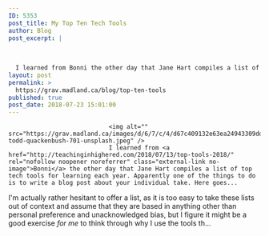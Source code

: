 ```yaml
---
ID: 5353
post_title: My Top Ten Tech Tools
author: Blog
post_excerpt: |
  
  
  
  I learned from Bonni the other day that Jane Hart compiles a list of top tech tools for learning each year. Apparently one of the things to do is to write a blog post ab...
layout: post
permalink: >
  https://grav.madland.ca/blog/top-ten-tools
published: true
post_date: 2018-07-23 15:01:00
---
```

<pre><code>                            &lt;img alt="" src="https://grav.madland.ca/images/d/6/7/c/4/d67c409132e63ea24943309dd22304b5776771d7-todd-quackenbush-701-unsplash.jpeg" /&gt;
                            I learned from &lt;a href="http://teachinginhighered.com/2018/07/13/top-tools-2018/"  rel="nofollow noopener noreferrer" class="external-link no-image"&gt;Bonni&lt;/a&gt; the other day that Jane Hart compiles a list of top tech tools for learning each year. Apparently one of the things to do is to write a blog post about your individual take. Here goes...
</code></pre>

I'm actually rather hesitant to offer a list, as it is too easy to take these lists out of context and assume that they are based in anything other than personal preference and unacknowledged bias, but I figure it might be a good exercise <em>for me</em> to think through why I use the tools th...